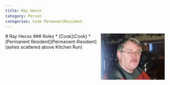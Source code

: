 ```yaml
---
title: Ray Hecox
category: Person
categories: Cook PermanentResident
---
```

<img src="img/2014%20Ray%20Hecox.jpeg" style="width: 40%;" align="right">
# Ray Hecox
### Roles
* [Cook](Cook)
* [Permanent Resident](Permanent-Resident) (ashes scattered above Kitchen Run)


